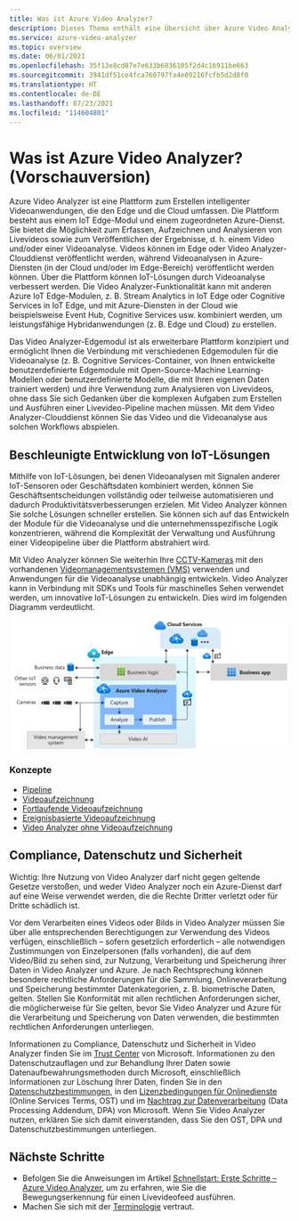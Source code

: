 ```yaml
---
title: Was ist Azure Video Analyzer?
description: Dieses Thema enthält eine Übersicht über Azure Video Analyzer.
ms.service: azure-video-analyzer
ms.topic: overview
ms.date: 06/01/2021
ms.openlocfilehash: 35f13e8cd87e7e633b6836105f2d4c16911be663
ms.sourcegitcommit: 3941df51ce4fca760797fa4e09216fcfb5d2d8f0
ms.translationtype: HT
ms.contentlocale: de-DE
ms.lasthandoff: 07/23/2021
ms.locfileid: "114604801"
---
```

# <a name="what-is-azure-video-analyzer-preview"></a>Was ist Azure Video Analyzer? (Vorschauversion)
 
Azure Video Analyzer ist eine Plattform zum Erstellen intelligenter Videoanwendungen, die den Edge und die Cloud umfassen. Die Plattform besteht aus einem IoT Edge-Modul und einem zugeordneten Azure-Dienst. Sie bietet die Möglichkeit zum Erfassen, Aufzeichnen und Analysieren von Livevideos sowie zum Veröffentlichen der Ergebnisse, d. h. einem Video und/oder einer Videoanalyse. Videos können im Edge oder Video Analyzer-Clouddienst veröffentlicht werden, während Videoanalysen in Azure-Diensten (in der Cloud und/oder im Edge-Bereich) veröffentlicht werden können. Über die Plattform können IoT-Lösungen durch Videoanalyse verbessert werden. Die Video Analyzer-Funktionalität kann mit anderen Azure IoT Edge-Modulen, z. B. Stream Analytics in IoT Edge oder Cognitive Services in IoT Edge, und mit Azure-Diensten in der Cloud wie beispielsweise Event Hub, Cognitive Services usw. kombiniert werden, um leistungsfähige Hybridanwendungen (z. B. Edge und Cloud) zu erstellen.

Das Video Analyzer-Edgemodul ist als erweiterbare Plattform konzipiert und ermöglicht Ihnen die Verbindung mit verschiedenen Edgemodulen für die Videoanalyse (z. B. Cognitive Services-Container, von Ihnen entwickelte benutzerdefinierte Edgemodule mit Open-Source-Machine Learning-Modellen oder benutzerdefinierte Modelle, die mit Ihren eigenen Daten trainiert werden) und ihre Verwendung zum Analysieren von Livevideos, ohne dass Sie sich Gedanken über die komplexen Aufgaben zum Erstellen und Ausführen einer Livevideo-Pipeline machen müssen. Mit dem Video Analyzer-Clouddienst können Sie das Video und die Videoanalyse aus solchen Workflows abspielen.

## <a name="accelerate-iot-solutions-development"></a>Beschleunigte Entwicklung von IoT-Lösungen 

Mithilfe von IoT-Lösungen, bei denen Videoanalysen mit Signalen anderer IoT-Sensoren oder Geschäftsdaten kombiniert werden, können Sie Geschäftsentscheidungen vollständig oder teilweise automatisieren und dadurch Produktivitätsverbesserungen erzielen. Mit Video Analyzer können Sie solche Lösungen schneller erstellen. Sie können sich auf das Entwickeln der Module für die Videoanalyse und die unternehmensspezifische Logik konzentrieren, während die Komplexität der Verwaltung und Ausführung einer Videopipeline über die Plattform abstrahiert wird.

Mit Video Analyzer können Sie weiterhin Ihre [CCTV-Kameras](https://en.wikipedia.org/wiki/Closed-circuit_television_camera) mit den vorhandenen [Videomanagementsystemen (VMS)](https://en.wikipedia.org/wiki/Video_management_system) verwenden und Anwendungen für die Videoanalyse unabhängig entwickeln. Video Analyzer kann in Verbindung mit SDKs und Tools für maschinelles Sehen verwendet werden, um innovative IoT-Lösungen zu entwickeln. Dies wird im folgenden Diagramm verdeutlicht.

![Entwickeln von IoT-Lösungen mit Video Analyzer](./media/overview/product-diagram.svg)

### <a name="concepts"></a>Konzepte

* [Pipeline](pipeline.md)
* [Videoaufzeichnung](video-recording.md)
* [Fortlaufende Videoaufzeichnung](continuous-video-recording.md)
* [Ereignisbasierte Videoaufzeichnung](event-based-video-recording-concept.md)
* [Video Analyzer ohne Videoaufzeichnung](analyze-live-video-without-recording.md)

## <a name="compliance-privacy-and-security"></a>Compliance, Datenschutz und Sicherheit

Wichtig: Ihre Nutzung von Video Analyzer darf nicht gegen geltende Gesetze verstoßen, und weder Video Analyzer noch ein Azure-Dienst darf auf eine Weise verwendet werden, die die Rechte Dritter verletzt oder für Dritte schädlich ist.

Vor dem Verarbeiten eines Videos oder Bilds in Video Analyzer müssen Sie über alle entsprechenden Berechtigungen zur Verwendung des Videos verfügen, einschließlich – sofern gesetzlich erforderlich – alle notwendigen Zustimmungen von Einzelpersonen (falls vorhanden), die auf dem Video/Bild zu sehen sind, zur Nutzung, Verarbeitung und Speicherung ihrer Daten in Video Analyzer und Azure. Je nach Rechtsprechung können besondere rechtliche Anforderungen für die Sammlung, Onlineverarbeitung und Speicherung bestimmter Datenkategorien, z. B. biometrische Daten, gelten. Stellen Sie Konformität mit allen rechtlichen Anforderungen sicher, die möglicherweise für Sie gelten, bevor Sie Video Analyzer und Azure für die Verarbeitung und Speicherung von Daten verwenden, die bestimmten rechtlichen Anforderungen unterliegen.

Informationen zu Compliance, Datenschutz und Sicherheit in Video Analyzer finden Sie im [Trust Center](https://www.microsoft.com/TrustCenter/CloudServices/Azure/default.aspx) von Microsoft. Informationen zu den Datenschutzauflagen und zur Behandlung Ihrer Daten sowie Datenaufbewahrungsmethoden durch Microsoft, einschließlich Informationen zur Löschung Ihrer Daten, finden Sie in den [Datenschutzbestimmungen](https://privacy.microsoft.com/PrivacyStatement), in den [Lizenzbedingungen für Onlinedienste](https://www.microsoft.com/licensing/product-licensing/products?rtc=1) (Online Services Terms, OST) und im [Nachtrag zur Datenverarbeitung](https://www.microsoftvolumelicensing.com/DocumentSearch.aspx?Mode=3&DocumentTypeId=67) (Data Processing Addendum, DPA) von Microsoft. Wenn Sie Video Analyzer nutzen, erklären Sie sich damit einverstanden, dass Sie den OST, DPA und Datenschutzbestimmungen unterliegen.

## <a name="next-steps"></a>Nächste Schritte

* Befolgen Sie die Anweisungen im Artikel [Schnellstart: Erste Schritte – Azure Video Analyzer](get-started-detect-motion-emit-events.md), um zu erfahren, wie Sie die Bewegungserkennung für einen Livevideofeed ausführen.
* Machen Sie sich mit der [Terminologie](terminology.md) vertraut.
